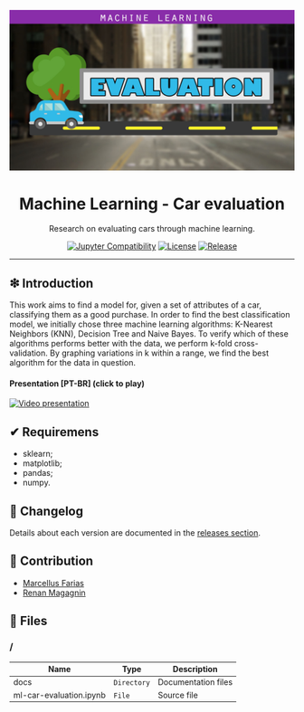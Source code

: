 ![](https://raw.githubusercontent.com/williamniemiec/ml-car-evaluation/master/docs/img/logo/logo.jpg)

<h1 align='center'>Machine Learning - Car evaluation</h1>
<p align='center'>Research on evaluating cars through machine learning.</p>
<p align="center">
	<a href="https://jupyter-notebook.readthedocs.io/en/stable/"><img src="https://img.shields.io/badge/Jupyter-Notebook-D0008F.svg" alt="Jupyter Compatibility"></a>
	<a href="https://github.com/williamniemiec/ml-car-evaluation/blob/master/LICENSE"><img src="https://img.shields.io/github/license/williamniemiec/ml-car-evaluation" alt="License"></a>
	<a href="https://github.com/williamniemiec/ml-car-evaluation/releases"><img src="https://img.shields.io/github/v/release/williamniemiec/ml-car-evaluation" alt="Release"></a>
</p>
<hr />

## ❇ Introduction
This work aims to find a model for, given a set of attributes of a car, classifying them as a good purchase. In order to find the best classification model, we initially chose three machine learning algorithms: K-Nearest Neighbors (KNN), Decision Tree and Naive Bayes. To verify which of these algorithms performs better with the data, we perform k-fold cross-validation. By graphing variations in k within a range, we find the best algorithm for the data in question.

#### Presentation [PT-BR] (click to play)
[![Video presentation](http://img.youtube.com/vi/W4ju4fq3rlo/0.jpg)](https://youtu.be/W4ju4fq3rlo "[Machine Learning] Car evaluation")

## ✔ Requiremens
- sklearn;
- matplotlib;
- pandas;
- numpy.

## 🚩 Changelog
Details about each version are documented in the [releases section](https://github.com/williamniemiec/ml-car-evaluation/releases).

## 🤝 Contribution
- [Marcellus Farias](https://github.com/marcellusfarias)
- [Renan Magagnin](https://github.com/renanmagagnin)

## 📁 Files

### /
|        Name        |Type|Description|
|----------------|-------------------------------|-----------------------------|
|docs |`Directory`|Documentation files|
|ml-car-evaluation.ipynb   |`File`| Source file    |
